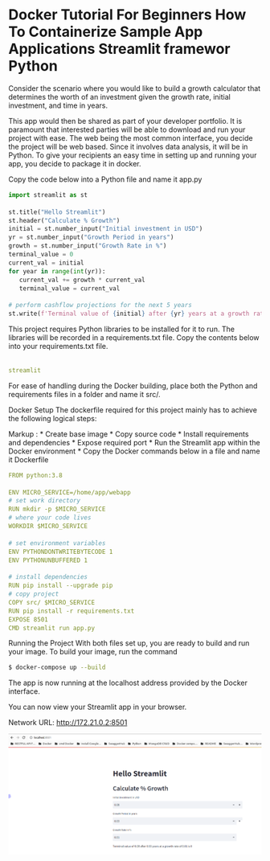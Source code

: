 Docker Tutorial For Beginners 
How To Containerize Sample App  Applications
Streamlit framewor Python
===


Consider the scenario where you would like to build a growth calculator that determines the worth of an investment given the growth rate, initial investment, and time in years.

This app would then be shared as part of your developer portfolio. It is paramount that interested parties will be able to download and run your project with ease. The web being the most common interface, you decide the project will be web based. Since it involves data analysis, it will be in Python. To give your recipients an easy time in setting up and running your app, you decide to package it in docker.

Copy the code below into a Python file and name it app.py


```python
import streamlit as st

st.title("Hello Streamlit")
st.header("Calculate % Growth")
initial = st.number_input("Initial investment in USD")
yr = st.number_input("Growth Period in years")
growth = st.number_input("Growth Rate in %")
terminal_value = 0
current_val = initial
for year in range(int(yr)):
   current_val += growth * current_val
   terminal_value = current_val

# perform cashflow projections for the next 5 years
st.write(f'Terminal value of {initial} after {yr} years at a growth rate of {growth} is {terminal_value}')

```


This project requires Python libraries to be installed for it to run. The libraries will be recorded in a requirements.txt file. Copy the contents below into your requirements.txt file.

```yaml

streamlit

```


For ease of handling during the Docker building, place both the Python and requirements files in a folder and name it src/.

Docker Setup
The dockerfile required for this project mainly has to achieve the following logical steps:


 Markup : * Create base image
          * Copy source code
          * Install requirements and dependencies
          * Expose required port
          * Run the Streamlit app within the Docker environment
          * Copy the Docker commands below in a file and name it Dockerfile


```yaml
FROM python:3.8

ENV MICRO_SERVICE=/home/app/webapp
# set work directory
RUN mkdir -p $MICRO_SERVICE
# where your code lives
WORKDIR $MICRO_SERVICE

# set environment variables
ENV PYTHONDONTWRITEBYTECODE 1
ENV PYTHONUNBUFFERED 1

# install dependencies
RUN pip install --upgrade pip
# copy project
COPY src/ $MICRO_SERVICE
RUN pip install -r requirements.txt
EXPOSE 8501
CMD streamlit run app.py
```


Running the Project
With both files set up, you are ready to build and run your image. To build your image, run the command

```bash
$ docker-compose up --build
```


The app is now running at the localhost address provided by the Docker interface.

You can now view your Streamlit app in your browser.

Network URL: http://172.21.0.2:8501

![alt text](https://github.com/akkaoui-abdou/streamlit-framework-app/blob/main/image/streamlit.png)


